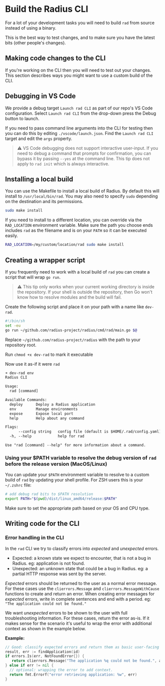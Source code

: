 # Build the Radius CLI

For a lot of your development tasks you will need to build `rad` from source instead of using a binary.

This is the best way to test changes, and to make sure you have the latest bits (other people's changes).

## Making code changes to the CLI

If you're working on the CLI then you will need to test out your changes. This section describes ways you might want to use a custom build of the CLI.

## Debugging in VS Code

We provide a debug target `Launch rad CLI` as part of our repo's VS Code configuration. Select `Launch rad CLI` from the drop-down press the Debug button to launch.

If you need to pass command line arguments into the CLI for testing then you can do this by editing `./vscode/launch.json`. Find the `Launch rad CLI` target and edit the `args` property.

> ⚠️ VS Code debugging does not support interactive user-input. If you need to debug a command that prompts for confirmation, you can bypass it by passing `--yes` at the command line. This tip does not apply to `rad init` which is always interactive.

## Installing a local build

You can use the Makefile to install a local build of Radius. By default this will install to `/usr/local/bin/rad`. You may also need to specify `sudo` depending on the destination and its permissions.

```sh
sudo make install
```

If you need to install to a different location, you can override via the `RAD_LOCATION` environment variable. Make sure the path you choose ends includes `rad` as the filename and is on your `PATH` so it can be executed easily.

```sh
RAD_LOCATION=/my/custom/location/rad sudo make install
```

## Creating a wrapper script

If you frequently need to work with a local build of `rad` you can create a script that will wrap `go run`.

> ⚠️ This tip only works when your current working directory is inside the repository. If your shell is outside the repository, then Go won't know how to resolve modules and the build will fail.

Create the following script and place it on your path with a name like `dev-rad`.

```sh
#!/bin/sh
set -eu
go run ~/github.com/radius-project/radius/cmd/rad/main.go $@
```

Replace `~/github.com/radius-project/radius` with the path to your repository root.

Run `chmod +x dev-rad` to mark it executable

Now use it as-if it were `rad`

```txt
➜ dev-rad env
Radius CLI

Usage:
  rad [command]

Available Commands:
  deploy      Deploy a Radius application
  env         Manage environments
  expose      Expose local port
  help        Help about any command

Flags:
      --config string   config file (default is $HOME/.rad/config.yaml)
  -h, --help            help for rad

Use "rad [command] --help" for more information about a command.
```

### Using your $PATH variable to resolve the debug version of `rad` before the release version (MacOS/Linux)

You can update your `$PATH` environment variable to resolve to a custom build of `rad` by updating your shell profile. For ZSH users this is your `~/.zshrc` file:

```bash
# add debug rad bits to $PATH resolution
export PATH="$(pwd)/dist/linux_amd64/release:$PATH"
```

Make sure to set the appropriate path based on your OS and CPU type.

## Writing code for the CLI

### Error handling in the CLI

In the `rad` CLI we try to classify errors into *expected* and *unexpected* errors. 

- Expected: a known state we expect to encounter, that is not a bug in Radius. eg: application is not found.
- Unexpected: an unknown state that could be a bug in Radius. eg: a partial HTTP response was sent by the server.

*Expected* errors should be returned to the user as a normal error message. For these cases use the `clierrors.Message` and `clierrors.MessageWithCause` functions to create and return an error. When creating error messages for *expected* errors, write in complete sentences and end with a period. eg: `"The application could not be found."`

We want *unexpected* errors to be shown to the user with full troubleshooting information. For these cases, return the error as-is. If it makes sense for the scenario it's useful to wrap the error with additional context as shown in the example below.

**Example:**

```go
// Good: classify expected errors and return them as basic user-facing messages.
result, err := findApplication(id)
if errors.Is(err, NotFoundError{}) {
   return clierrors.Message("The application %q could not be found.", applicationName)
} else if err != nil {
  // optional: wrapping the error to add context.
  return fmt.Errorf("error retrieving application: %w", err)
}
```